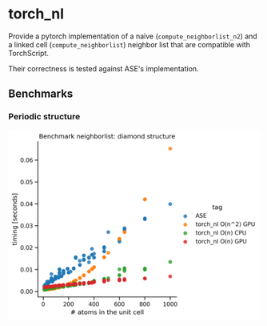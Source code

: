 # torch_nl

Provide a pytorch implementation of a naive (`compute_neighborlist_n2`) and a linked cell (`compute_neighborlist`) neighbor list that are compatible with TorchScript.

Their correctness is tested against ASE's implementation.

## Benchmarks

### Periodic structure

![](benchmark/diamond_benchmark.png)